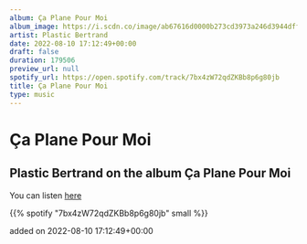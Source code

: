 ```yaml
---
album: Ça Plane Pour Moi
album_image: https://i.scdn.co/image/ab67616d0000b273cd3973a246d3944dffb281a3
artist: Plastic Bertrand
date: 2022-08-10 17:12:49+00:00
draft: false
duration: 179506
preview_url: null
spotify_url: https://open.spotify.com/track/7bx4zW72qdZKBb8p6g80jb
title: Ça Plane Pour Moi
type: music
---
```



# Ça Plane Pour Moi

## Plastic Bertrand on the album Ça Plane Pour Moi

You can listen [here](https://open.spotify.com/track/7bx4zW72qdZKBb8p6g80jb)

{{% spotify "7bx4zW72qdZKBb8p6g80jb" small %}}

added on 2022-08-10 17:12:49+00:00